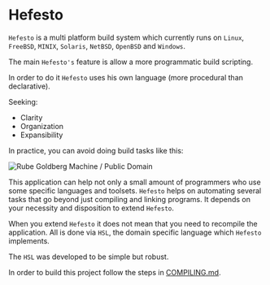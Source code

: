 # Hefesto

``Hefesto`` is a multi platform build system which currently runs on ``Linux``, ``FreeBSD``, ``MINIX``, ``Solaris``, ``NetBSD``, ``OpenBSD`` and ``Windows``.

The main ``Hefesto's`` feature is allow a more programmatic build scripting.

In order to do it ``Hefesto`` uses his own language (more procedural than declarative).

Seeking:

- Clarity
- Organization
- Expansibility

In practice, you can avoid doing build tasks like this:

![Rube Goldberg Machine / Public Domain](https://upload.wikimedia.org/wikipedia/commons/a/a9/Rube_Goldberg%27s_%22Self-Operating_Napkin%22_%28cropped%29.gif "Collier's, September 26 1931 Rube Goldberg's Machine for Self-Operating Napkin / Public Domain")

This application can help not only a small amount of programmers who use some specific languages and toolsets. ``Hefesto`` helps on automating several tasks that go beyond just compiling and linking programs. It depends on your necessity and disposition to extend ``Hefesto``.

When you extend ``Hefesto`` it does not mean that you need to recompile the application. All is done via ``HSL``, the domain specific language which ``Hefesto`` implements.

The ``HSL`` was developed to be simple but robust.

In order to build this project follow the steps in [COMPILING.md](https://github.com/rafael-santiago/hefesto/blob/master/COMPILING.md).
